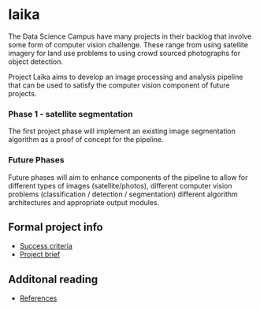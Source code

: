 # laika

The Data Science Campus have many projects in their backlog that involve some form of computer vision challenge. These range from using satellite imagery for land use problems to using crowd sourced photographs for object detection.

Project Laika aims to develop an image processing and analysis pipeline that can be used to satisfy the computer vision component of future projects. 

### Phase 1 - satellite segmentation

The first project phase will implement an existing image segmentation algorithm as a proof of concept for the pipeline.

### Future Phases

Future phases will aim to enhance components of the pipeline to allow for different types of images (satellite/photos), different computer vision problems (classification / detection / segmentation) different algorithm architectures and appropriate output modules.

## Formal project info

* [Success criteria](success_criteria.md)
* [Project brief](project.md)

## Additonal reading

* [References](references.md)
